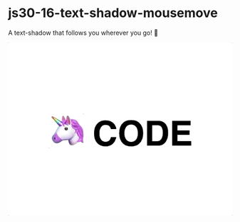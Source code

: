 # js30-16-text-shadow-mousemove
A text-shadow that follows you wherever you go! :eyes: 

![a colorful text shadow that follow the position of the mouse](textshadow-finished.gif)
